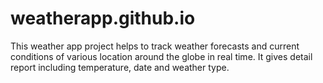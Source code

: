 # weatherapp.github.io
This weather app project helps to track weather forecasts and current conditions of various location around the globe in real time. It gives detail report including temperature, date and weather type.
